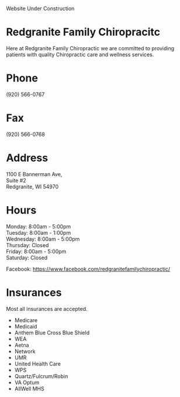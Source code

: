 Website Under Construction  
# Redgranite Family Chiropracitc  
Here at Redgranite Family Chiropractic we are committed to providing patients with quality Chiropractic care and wellness services.


# Phone  
(920) 566-0767
# Fax
(920) 566-0768  

# Address
1100 E Bannerman Ave,  
Suite #2  
Redgranite, WI 54970

# Hours
Monday: 8:00am - 5:00pm  
Tuesday: 8:00am - 1:00pm  
Wednesday: 8:00am - 5:00pm  
Thursday: Closed  
Friday: 8:00am - 5:00pm  
Saturday: Closed  

Facebook: https://www.facebook.com/redgranitefamilychiropractic/


# Insurances  
Most all insurances are accepted. 
- Medicare
- Medicaid  
- Anthem Blue Cross Blue Shield  
- WEA  
- Aetna  
- Network  
- UMR  
- United Health Care  
- WPS  
- Quartz/Fulcrum/Robin  
- VA Optum  
- AllWell MHS  
